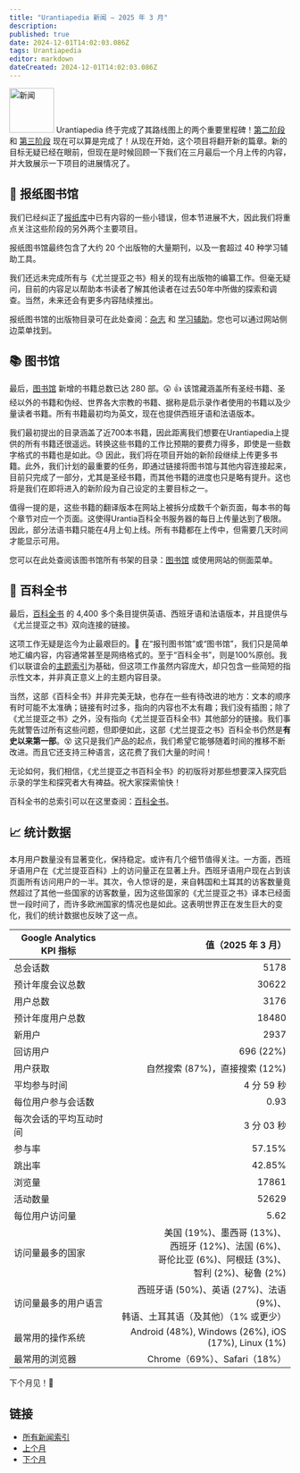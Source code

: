 ```yaml
---
title: "Urantiapedia 新闻 — 2025 年 3 月"
description:
published: true
date: 2024-12-01T14:02:03.086Z
tags: Urantiapedia
editor: markdown
dateCreated: 2024-12-01T14:02:03.086Z
---
```


<img src="/_assets/svg/icon-news.svg" alt="新闻" style="width: 80px;"> Urantiapedia 终于完成了其路线图上的两个重要里程碑！[第二阶段](/zh/help/phases#milestone-ii-newspaper-library-urantia-library-and-encyclopedia) 和 [第三阶段](/zh/help/phases#milestone-iii-translator) 现在可以算是完成了！从现在开始，这个项目将翻开新的篇章。新的目标无疑已经在眼前，但现在是时候回顾一下我们在三月最后一个月上传的内容，并大致展示一下项目的进展情况了。

## :page_with_curl: 报纸图书馆

我们已经纠正了[报纸库](/en/article)中已有内容的一些小错误，但本节进展不大，因此我们将重点关注这些阶段的另外两个主要项目。

报纸图书馆最终包含了大约 20 个出版物的大量期刊，以及一套超过 40 种学习辅助工具。

我们还远未完成所有与《尤兰提亚之书》相关的现有出版物的编纂工作。但毫无疑问，目前的内容足以帮助本书读者了解其他读者在过去50年中所做的探索和调查。当然，未来还会有更多内容陆续推出。

报纸图书馆的出版物目录可在此处查阅：[杂志](/en/index/articles) 和 [学习辅助](/en/index/study_aids)。您也可以通过网站侧边菜单找到。

## :books: 图书馆

最后，[图书馆](/en/book) 新增的书籍总数已达 280 部。:astonished: :+1: 该馆藏涵盖所有圣经书籍、圣经以外的书籍和伪经、世界各大宗教的书籍、据称是启示录作者使用的书籍以及少量读者书籍。所有书籍最初均为英文，现在也提供西班牙语和法语版本。

我们最初提出的目录涵盖了近700本书籍，因此距离我们想要在Urantiapedia上提供的所有书籍还很遥远。转换这些书籍的工作比预期的要费力得多，即使是一些数字格式的书籍也是如此。:sweat: 因此，我们将在项目开始的新阶段继续上传更多书籍。此外，我们计划的最重要的任务，即通过链接将图书馆与其他内容连接起来，目前只完成了一部分，尤其是圣经书籍，而其他书籍的进度也只是略有提升。这也将是我们在即将进入的新阶段为自己设定的主要目标之一。

值得一提的是，这些书籍的翻译版本在网站上被拆分成数千个新页面，每本书的每个章节对应一个页面。这使得Urantia百科全书服务器的每日上传量达到了极限。因此，部分法语书籍只能在4月上旬上线。所有书籍都在上传中，但需要几天时间才能显示可用。

您可以在此处查阅该图书馆所有书架的目录：[图书馆](/en/index/books) 或使用网站的侧面菜单。

## :card_index: 百科全书

最后，[百科全书](/en/topic) 的 4,400 多个条目提供英语、西班牙语和法语版本，并且提供与《尤兰提亚之书》双向连接的链接。

这项工作无疑是迄今为止最艰巨的。:construction_worker: 在“报刊图书馆”或“图书馆”，我们只是简单地汇编内容，内容通常甚至是网络格式的。至于“百科全书”，则是100%原创。我们以联谊会的[主题索引](https://urantia-book.org/urantiabook/topical_index/index.htm)为基础，但这项工作虽然内容庞大，却只包含一些简短的指示性文本，并非真正意义上的主题内容目录。

当然，这部《百科全书》并非完美无缺，也存在一些有待改进的地方：文本的顺序有时可能不太准确；链接有时过多，指向的内容也不太有趣；我们没有插图；除了《尤兰提亚之书》之外，没有指向《尤兰提亚百科全书》其他部分的链接。我们事先就警告过所有这些问题，但即便如此，这部《尤兰提亚之书》百科全书仍然是**有史以来第一部**。:dizzy_face: 这只是我们产品的起点，我们希望它能够随着时间的推移不断改进。而且它还支持三种语言，这花费了我们大量的时间！

无论如何，我们相信，《尤兰提亚之书百科全书》的初版将对那些想要深入探究启示录的学生和探究者大有裨益。祝大家探索愉快！

百科全书的总索引可以在这里查阅：[百科全书](/en/index/topics)。

## :chart_with_upwards_trend: 统计数据

本月用户数量没有显著变化，保持稳定。或许有几个细节值得关注。一方面，西班牙语用户在《尤兰提亚百科》上的访问量正在显著上升。西班牙语用户现在占到该页面所有访问用户的一半。其次，令人惊讶的是，来自韩国和土耳其的访客数量竟然超过了其他一些国家的访客数量，因为这些国家的《尤兰提亚之书》译本已经面世一段时间了，而许多欧洲国家的情况也是如此。这表明世界正在发生巨大的变化，我们的统计数据也反映了这一点。

Google Analytics KPI 指标 | 值（2025 年 3 月）
--- | ---:
总会话数 | 5178
预计年度会议总数 | 30622
用户总数 | 3176
预计年度用户总数 | 18480
新用户 | 2937
回访用户 | 696 (22%)
用户获取 | 自然搜索 (87%)，直接搜索 (12%)
平均参与时间 | 4 分 59 秒
每位用户参与会话数 | 0.93
每次会话的平均互动时间 | 3 分 03 秒
参与率 | 57.15%
跳出率 | 42.85%
浏览量 | 17861
活动数量 | 52629
每位用户访问量 | 5.62
访问量最多的国家 | 美国 (19%)、墨西哥 (13%)、<br> 西班牙 (12%)、法国 (6%)、<br> 哥伦比亚 (6%)、阿根廷 (3%)、<br> 智利 (2%)、秘鲁 (2%)
访问量最多的用户语言 | 西班牙语 (50%)、英语 (27%)、法语 (9%)、<br> 韩语、土耳其语（及其他）（1% 或更少）
最常用的操作系统 | Android (48%), Windows (26%), iOS (17%), Linux (1%)
最常用的浏览器 | Chrome（69%）、Safari（18%）

下个月见！:blue_heart:

## 链接

- [所有新闻索引](/zh/news)
- [上个月](/zh/news/2025/02)
- [下个月](/zh/news/2025/Special)